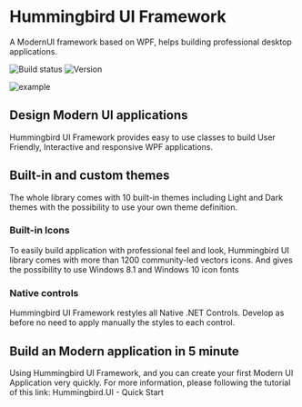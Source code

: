 # Hummingbird UI Framework
A ModernUI framework based on WPF, helps building professional desktop applications.

![Build status](https://hummingbird.visualstudio.com/Hummingbird%20ALM/_apis/build/status/Hummingbird%20UI) ![Version](https://img.shields.io/nuget/v/hummingbird.ui.svg?style=flat)

![example](https://huaxing-yuan.github.io/hummingbird.ui.doc/media/intro1.png)

## Design Modern UI applications
Hummingbird UI Framework provides easy to use classes to build User Friendly, Interactive and responsive WPF applications.

## Built-in and custom themes
The whole library comes with 10 built-in themes including Light and Dark themes with the possibility to use your own theme definition.
### Built-in Icons
To easily build application with professional feel and look, Hummingbird UI library comes with more than 1200 community-led vectors icons. And gives the possibility to use Windows 8.1 and Windows 10 icon fonts
### Native controls
Hummingbird UI Framework restyles all Native .NET Controls. Develop as before no need to apply manually the styles to each control.
## Build an Modern application in 5 minute
Using Hummingbird UI Framework, and you can create your first Modern UI Application very quickly. For more information, please following the tutorial of this link: Hummingbird.UI - Quick Start
